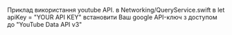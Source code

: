 Приклад використання youtube API.
в Networking/QueryService.swift в let apiKey = "YOUR API KEY" встановити Ваш google API-ключ з доступом до "YouTube Data API v3"
